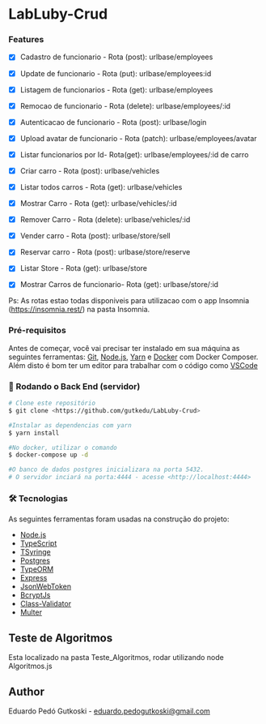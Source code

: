 # LabLuby-Crud

### Features

- [x] Cadastro de funcionario - Rota (post): urlbase/employees
- [x] Update de funcionario - Rota (put): urlbase/employees:id
- [x] Listagem de funcionarios - Rota (get): urlbase/employees
- [x] Remocao de funcionario - Rota (delete): urlbase/employees/:id
- [x] Autenticacao de funcionario - Rota (post): urlbase/login
- [x] Upload avatar de funcionario - Rota (patch): urlbase/employees/avatar
- [x] Listar funcionarios por Id- Rota(get): urlbase/employees/:id de carro

- [x] Criar carro - Rota (post): urlbase/vehicles
- [x] Listar todos carros - Rota (get): urlbase/vehicles
- [x] Mostrar Carro - Rota (get): urlbase/vehicles/:id
- [x] Remover Carro - Rota (delete): urlbase/vehicles/:id

- [x] Vender carro - Rota (post): urlbase/store/sell
- [x] Reservar carro - Rota (post): urlbase/store/reserve
- [x] Listar Store - Rota (get): urlbase/store
- [x] Mostrar Carros de funcionario- Rota (get): urlbase/store/:id

Ps: As rotas estao todas disponiveis para utilizacao com o app Insomnia (https://insomnia.rest/) na pasta Insomnia.

### Pré-requisitos

Antes de começar, você vai precisar ter instalado em sua máquina as seguintes ferramentas:
[Git](https://git-scm.com), [Node.js](https://nodejs.org/en/), [Yarn](https://yarnpkg.com/) e [Docker](https://www.docker.com/) com Docker Composer.
Além disto é bom ter um editor para trabalhar com o código como [VSCode](https://code.visualstudio.com/)

### 🎲 Rodando o Back End (servidor)

```bash
# Clone este repositório
$ git clone <https://github.com/gutkedu/LabLuby-Crud>

#Instalar as dependencias com yarn
$ yarn install

#No docker, utilizar o comando
$ docker-compose up -d

#O banco de dados postgres inicializara na porta 5432.
# O servidor inciará na porta:4444 - acesse <http://localhost:4444>
```

### 🛠 Tecnologias

As seguintes ferramentas foram usadas na construção do projeto:

- [Node.js](https://nodejs.org/en/)
- [TypeScript](https://www.typescriptlang.org/)
- [TSyringe](https://github.com/microsoft/tsyringe)
- [Postgres](https://www.postgresql.org/)
- [TypeORM](https://www.postgresql.org/)
- [Express](https://expressjs.com/)
- [JsonWebToken](https://jwt.io/)
- [BcryptJs](https://www.npmjs.com/package/bcryptjs)
- [Class-Validator](https://github.com/typestack/class-validator)
- [Multer](https://www.npmjs.com/package/multer)

## Teste de Algoritmos

Esta localizado na pasta Teste_Algoritmos, rodar utilizando node Algoritmos.js

## Author

Eduardo Pedó Gutkoski - eduardo.pedogutkoski@gmail.com